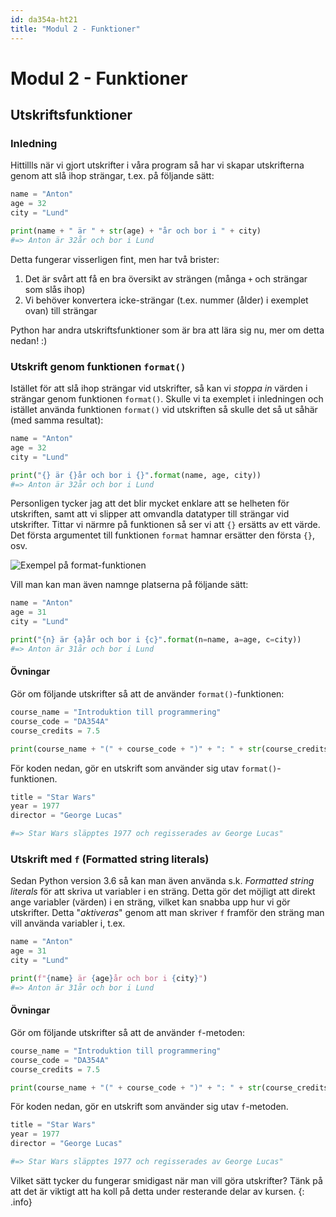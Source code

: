 ```yaml
---
id: da354a-ht21
title: "Modul 2 - Funktioner"
---
```


# Modul 2 - Funktioner

## Utskriftsfunktioner

### Inledning

Hittillls när vi gjort utskrifter i våra program så har vi skapar utskrifterna genom att slå ihop strängar, t.ex. på följande sätt:

```python
name = "Anton"
age = 32
city = "Lund"

print(name + " är " + str(age) + "år och bor i " + city)
#=> Anton är 32år och bor i Lund
```

Detta fungerar visserligen fint, men har två brister:

1. Det är svårt att få en bra översikt av strängen (många `+` och strängar som slås ihop)
2. Vi behöver konvertera icke-strängar (t.ex. nummer (ålder) i exemplet ovan) till strängar

Python har andra utskriftsfunktioner som är bra att lära sig nu, mer om detta nedan! :)

### Utskrift genom funktionen `format()`

Istället för att slå ihop strängar vid utskrifter, så kan vi *stoppa in* värden i strängar genom funktionen `format()`. Skulle vi ta exemplet i inledningen och istället använda funktionen `format()` vid utskriften så skulle det så ut såhär (med samma resultat):

```python
name = "Anton"
age = 32
city = "Lund"

print("{} är {}år och bor i {}".format(name, age, city))
#=> Anton är 32år och bor i Lund
```

Personligen tycker jag att det blir mycket enklare att se helheten för utskriften, samt att vi slipper att omvandla datatyper till strängar vid utskrifter. Tittar vi närmre på funktionen så ser vi att `{}` ersätts av ett värde. Det första argumentet till funktionen `format` hamnar ersätter den första `{}`, osv.

![Exempel på format-funktionen](../images/format-function.png)

Vill man kan man även namnge platserna på följande sätt:

```python
name = "Anton"
age = 31
city = "Lund"

print("{n} är {a}år och bor i {c}".format(n=name, a=age, c=city))
#=> Anton är 31år och bor i Lund
```

#### Övningar

Gör om följande utskrifter så att de använder `format()`-funktionen:

```python
course_name = "Introduktion till programmering"
course_code = "DA354A"
course_credits = 7.5

print(course_name + "(" + course_code + ")" + ": " + str(course_credits) + "hp")
```

För koden nedan, gör en utskrift som använder sig utav `format()`-funktionen.

```python
title = "Star Wars"
year = 1977
director = "George Lucas"

#=> Star Wars släpptes 1977 och regisserades av George Lucas"
```

### Utskrift med `f` (Formatted string literals)

Sedan Python version 3.6 så kan man även använda s.k. *Formatted string literals* för att skriva ut variabler i en sträng. Detta gör det möjligt att direkt ange variabler (värden) i en sträng, vilket kan snabba upp hur vi gör utskrifter. Detta "*aktiveras*" genom att man skriver `f` framför den sträng man vill använda variabler i, t.ex.

```python
name = "Anton"
age = 31
city = "Lund"

print(f"{name} är {age}år och bor i {city}")
#=> Anton är 31år och bor i Lund
```

#### Övningar

Gör om följande utskrifter så att de använder `f`-metoden:

```python
course_name = "Introduktion till programmering"
course_code = "DA354A"
course_credits = 7.5

print(course_name + "(" + course_code + ")" + ": " + str(course_credits) + "hp")
```

För koden nedan, gör en utskrift som använder sig utav `f`-metoden.

```python
title = "Star Wars"
year = 1977
director = "George Lucas"

#=> Star Wars släpptes 1977 och regisserades av George Lucas"
```

Vilket sätt tycker du fungerar smidigast när man vill göra utskrifter? Tänk på att det är viktigt att ha koll på detta under resterande delar av kursen.
{: .info}
